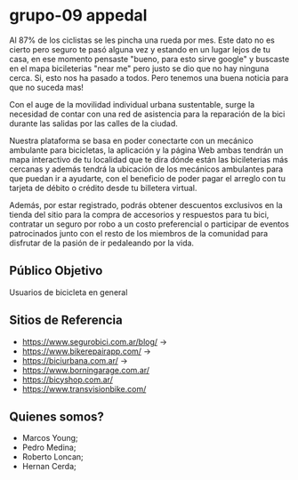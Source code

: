 # grupo-09 appedal
Al 87% de los ciclistas se les pincha una rueda por mes. Este dato no es cierto pero seguro te pasó alguna vez y estando en un lugar lejos de tu casa, en ese momento pensaste "bueno, para esto sirve google" y buscaste en el mapa bicileterias "near me" pero justo se dio que no hay ninguna cerca. 
Si, esto nos ha pasado a todos. Pero tenemos una buena noticia para que no suceda mas! 

Con el auge de la movilidad individual urbana sustentable, surge la necesidad de contar con una red de asistencia para la reparación de la bici durante las salidas por las calles de la ciudad.

Nuestra plataforma se basa en poder conectarte con un mecánico ambulante para bicicletas, la aplicación y la página Web ambas tendrán un mapa interactivo de tu localidad que te dira dónde están las bicileterias más cercanas y además tendrá la ubicación de los mecánicos ambulantes para que puedan ir a ayudarte, con el beneficio de poder pagar el arreglo con tu tarjeta de débito o crédito desde tu billetera virtual.

Además, por estar registrado, podrás obtener descuentos exclusivos en la tienda del sitio para la compra de accesorios y respuestos para tu bici, contratar un seguro por robo a un costo preferencial o participar de eventos patrocinados junto con el resto de los miembros de la comunidad para disfrutar de la pasión de ir pedaleando por la vida.

## Público Objetivo
Usuarios de bicicleta en general


## Sitios de Referencia
- https://www.segurobici.com.ar/blog/ ->
- https://www.bikerepairapp.com/ ->
- https://biciurbana.com.ar/ ->
- https://www.borningarage.com.ar/
- https://bicyshop.com.ar/
- https://www.transvisionbike.com/




## Quienes somos?
- Marcos Young;
- Pedro Medina;
- Roberto Loncan;
- Hernan Cerda;
